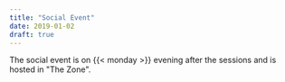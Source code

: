 ```yaml
---
title: "Social Event"
date: 2019-01-02
draft: true
---
```


The social event is on {{< monday >}} evening after the sessions and is hosted in "The Zone".


